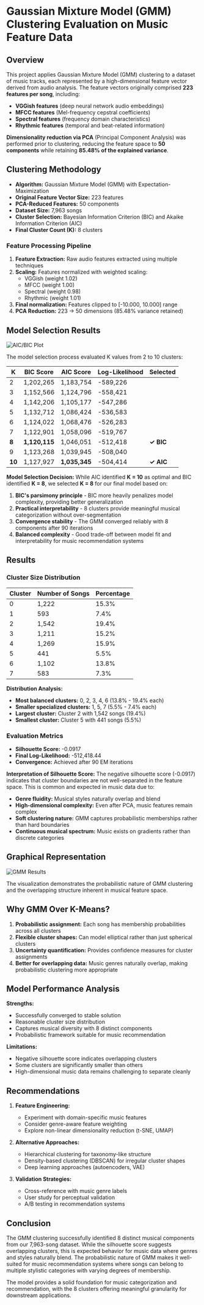 # Gaussian Mixture Model (GMM) Clustering Evaluation on Music Feature Data

## Overview

This project applies Gaussian Mixture Model (GMM) clustering to a dataset of music tracks, each represented by a high-dimensional feature vector derived from audio analysis. The feature vectors originally comprised **223 features per song**, including:

- **VGGish features** (deep neural network audio embeddings)
- **MFCC features** (Mel-frequency cepstral coefficients)
- **Spectral features** (frequency domain characteristics)
- **Rhythmic features** (temporal and beat-related information)

**Dimensionality reduction via PCA** (Principal Component Analysis) was performed prior to clustering, reducing the feature space to **50 components** while retaining **85.48% of the explained variance**.

## Clustering Methodology

- **Algorithm:** Gaussian Mixture Model (GMM) with Expectation-Maximization
- **Original Feature Vector Size:** 223 features
- **PCA-Reduced Features:** 50 components
- **Dataset Size:** 7,963 songs
- **Cluster Selection:** Bayesian Information Criterion (BIC) and Akaike Information Criterion (AIC)
- **Final Cluster Count (K):** 8 clusters

### Feature Processing Pipeline

1. **Feature Extraction:** Raw audio features extracted using multiple techniques
2. **Scaling:** Features normalized with weighted scaling:
   - VGGish (weight 1.02)
   - MFCC (weight 1.00)
   - Spectral (weight 0.98)
   - Rhythmic (weight 1.01)
3. **Final normalization:** Features clipped to [-10.000, 10.000] range
4. **PCA Reduction:** 223 → 50 dimensions (85.48% variance retained)

## Model Selection Results

![AIC/BIC Plot](../../images/bic_aic_gmm.png)

The model selection process evaluated K values from 2 to 10 clusters:

| K      | BIC Score     | AIC Score     | Log-Likelihood | Selected  |
| ------ | ------------- | ------------- | -------------- | --------- |
| 2      | 1,202,265     | 1,183,754     | -589,226       |           |
| 3      | 1,152,566     | 1,124,796     | -558,421       |           |
| 4      | 1,142,206     | 1,105,177     | -547,286       |           |
| 5      | 1,132,712     | 1,086,424     | -536,583       |           |
| 6      | 1,124,022     | 1,068,476     | -526,283       |           |
| 7      | 1,122,901     | 1,058,096     | -519,767       |           |
| **8**  | **1,120,115** | 1,046,051     | -512,418       | **✓ BIC** |
| 9      | 1,123,268     | 1,039,945     | -508,040       |           |
| **10** | 1,127,927     | **1,035,345** | -504,414       | **✓ AIC** |

**Model Selection Decision:**
While AIC identified **K = 10** as optimal and BIC identified **K = 8**, we selected **K = 8** for our final model based on:

1. **BIC's parsimony principle** - BIC more heavily penalizes model complexity, providing better generalization
2. **Practical interpretability** - 8 clusters provide meaningful musical categorization without over-segmentation
3. **Convergence stability** - The GMM converged reliably with 8 components after 90 iterations
4. **Balanced complexity** - Good trade-off between model fit and interpretability for music recommendation systems

## Results

### Cluster Size Distribution

| Cluster | Number of Songs | Percentage |
| ------- | --------------- | ---------- |
| 0       | 1,222           | 15.3%      |
| 1       | 593             | 7.4%       |
| 2       | 1,542           | 19.4%      |
| 3       | 1,211           | 15.2%      |
| 4       | 1,269           | 15.9%      |
| 5       | 441             | 5.5%       |
| 6       | 1,102           | 13.8%      |
| 7       | 583             | 7.3%       |

**Distribution Analysis:**

- **Most balanced clusters:** 0, 2, 3, 4, 6 (13.8% - 19.4% each)
- **Smaller specialized clusters:** 1, 5, 7 (5.5% - 7.4% each)
- **Largest cluster:** Cluster 2 with 1,542 songs (19.4%)
- **Smallest cluster:** Cluster 5 with 441 songs (5.5%)

### Evaluation Metrics

- **Silhouette Score:** -0.0917
- **Final Log-Likelihood:** -512,418.44
- **Convergence:** Achieved after 90 EM iterations

**Interpretation of Silhouette Score:**
The negative silhouette score (-0.0917) indicates that cluster boundaries are not well-separated in the feature space. This is common and expected in music data due to:

- **Genre fluidity:** Musical styles naturally overlap and blend
- **High-dimensional complexity:** Even after PCA, music features remain complex
- **Soft clustering nature:** GMM captures probabilistic memberships rather than hard boundaries
- **Continuous musical spectrum:** Music exists on gradients rather than discrete categories

## Graphical Representation

![GMM Results](../../images/gmm_results.png)

The visualization demonstrates the probabilistic nature of GMM clustering and the overlapping structure inherent in musical feature space.

## Why GMM Over K-Means?

1. **Probabilistic assignment:** Each song has membership probabilities across all clusters
2. **Flexible cluster shapes:** Can model elliptical rather than just spherical clusters
3. **Uncertainty quantification:** Provides confidence measures for cluster assignments
4. **Better for overlapping data:** Music genres naturally overlap, making probabilistic clustering more appropriate

## Model Performance Analysis

**Strengths:**

- Successfully converged to stable solution
- Reasonable cluster size distribution
- Captures musical diversity with 8 distinct components
- Probabilistic framework suitable for music recommendation

**Limitations:**

- Negative silhouette score indicates overlapping clusters
- Some clusters are significantly smaller than others
- High-dimensional music data remains challenging to separate cleanly

## Recommendations

1. **Feature Engineering:**

   - Experiment with domain-specific music features
   - Consider genre-aware feature weighting
   - Explore non-linear dimensionality reduction (t-SNE, UMAP)

2. **Alternative Approaches:**

   - Hierarchical clustering for taxonomy-like structure
   - Density-based clustering (DBSCAN) for irregular cluster shapes
   - Deep learning approaches (autoencoders, VAE)

3. **Validation Strategies:**
   - Cross-reference with music genre labels
   - User study for perceptual validation
   - A/B testing in recommendation systems

## Conclusion

The GMM clustering successfully identified 8 distinct musical components from our 7,963-song dataset. While the silhouette score suggests overlapping clusters, this is expected behavior for music data where genres and styles naturally blend. The probabilistic nature of GMM makes it well-suited for music recommendation systems where songs can belong to multiple stylistic categories with varying degrees of membership.

The model provides a solid foundation for music categorization and recommendation, with the 8 clusters offering meaningful granularity for downstream applications.
